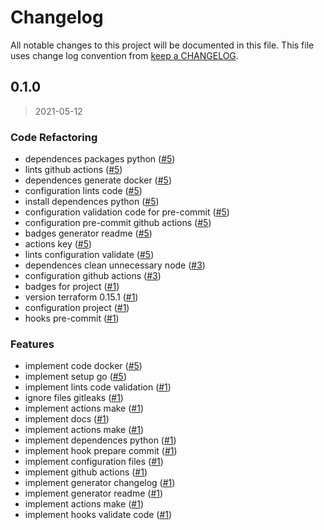 # Changelog

All notable changes to this project will be documented in this file. This file uses change log convention from [keep a CHANGELOG](http://keepachangelog.com/en/0.3.0/).

<a name="0.1.0"></a>

## 0.1.0

> 2021-05-12

### Code Refactoring

- dependences packages python ([#5](https://github.com/hadenlabs/build-tools/issues/5))
- lints github actions ([#5](https://github.com/hadenlabs/build-tools/issues/5))
- dependences generate docker ([#5](https://github.com/hadenlabs/build-tools/issues/5))
- configuration lints code ([#5](https://github.com/hadenlabs/build-tools/issues/5))
- install dependences python ([#5](https://github.com/hadenlabs/build-tools/issues/5))
- configuration validation code for pre-commit ([#5](https://github.com/hadenlabs/build-tools/issues/5))
- configuration pre-commit github actions ([#5](https://github.com/hadenlabs/build-tools/issues/5))
- badges generator readme ([#5](https://github.com/hadenlabs/build-tools/issues/5))
- actions key ([#5](https://github.com/hadenlabs/build-tools/issues/5))
- lints configuration validate ([#5](https://github.com/hadenlabs/build-tools/issues/5))
- dependences clean unnecessary node ([#3](https://github.com/hadenlabs/build-tools/issues/3))
- configuration github actions ([#3](https://github.com/hadenlabs/build-tools/issues/3))
- badges for project ([#1](https://github.com/hadenlabs/build-tools/issues/1))
- version terraform 0.15.1 ([#1](https://github.com/hadenlabs/build-tools/issues/1))
- configuration project ([#1](https://github.com/hadenlabs/build-tools/issues/1))
- hooks pre-commit ([#1](https://github.com/hadenlabs/build-tools/issues/1))

### Features

- implement code docker ([#5](https://github.com/hadenlabs/build-tools/issues/5))
- implement setup go ([#5](https://github.com/hadenlabs/build-tools/issues/5))
- implement lints code validation ([#1](https://github.com/hadenlabs/build-tools/issues/1))
- ignore files gitleaks ([#1](https://github.com/hadenlabs/build-tools/issues/1))
- implement actions make ([#1](https://github.com/hadenlabs/build-tools/issues/1))
- implement docs ([#1](https://github.com/hadenlabs/build-tools/issues/1))
- implement actions make ([#1](https://github.com/hadenlabs/build-tools/issues/1))
- implement dependences python ([#1](https://github.com/hadenlabs/build-tools/issues/1))
- implement hook prepare commit ([#1](https://github.com/hadenlabs/build-tools/issues/1))
- implement configuration files ([#1](https://github.com/hadenlabs/build-tools/issues/1))
- implement github actions ([#1](https://github.com/hadenlabs/build-tools/issues/1))
- implement generator changelog ([#1](https://github.com/hadenlabs/build-tools/issues/1))
- implement generator readme ([#1](https://github.com/hadenlabs/build-tools/issues/1))
- implement actions make ([#1](https://github.com/hadenlabs/build-tools/issues/1))
- implement hooks validate code ([#1](https://github.com/hadenlabs/build-tools/issues/1))
